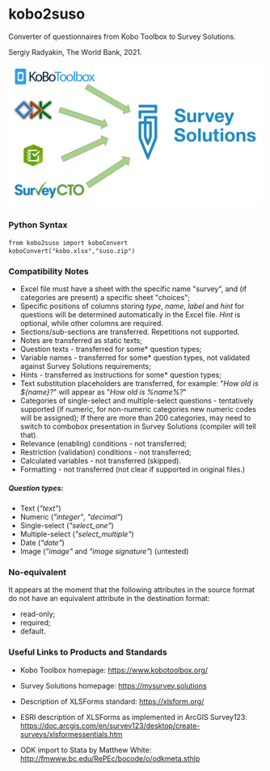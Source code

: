 # kobo2suso
Converter of questionnaires from Kobo Toolbox to Survey Solutions.

Sergiy Radyakin, Thе Wоrld Bаnk, 2021.

![](kobo2suso.jpg)

### Python Syntax

```
from kobo2suso import koboConvert
koboConvert("kobo.xlsx","suso.zip")
```

### Compatibility Notes
- Excel file must have a sheet with the specific name "survey", and (if categories are present) a specific sheet "choices";
- Specific positions of columns storing *type*, *name*, *label* and *hint* for questions will be determined automatically in the Excel file. *Hint* is optional, while other columns are required.
- Sections/sub-sections are transferred. Repetitions not supported.
- Notes are transferred as static texts;
- Question texts - transferred for some* question types;
- Variable names - transferred for some* question types, not validated against Survey Solutions requirements;
- Hints - transferred as instructions for some* question types;
- Text substitution placeholders are transferred, for example: "*How old is ${name}?*" will appear as "*How old is %name%?*"
- Categories of single-select and multiple-select questions - tentatively supported (if numeric, for non-numeric categories new numeric codes will be assigned); If there are more than 200 categories, may need to switch to combobox presentation in Survey Solutions (compiler will tell that).
- Relevance (enabling) conditions - not transferred;
- Restriction (validation) conditions - not transferred;
- Calculated variables - not transferred (skipped).
- Formatting - not transferred (not clear if supported in original files.)

##### **Question types**:
- Text (*"text"*)
- Numeric (*"integer"*, *"decimal"*)
- Single-select (*"select_one"*)
- Multiple-select (*"select_multiple"*)
- Date (*"date"*)
- Image (*"image"* and *"image signature"*) (untested)

### No-equivalent

It appears at the moment that the following attributes in the source format do not have an equivalent attribute in the destination format:

- read-only;
- required;
- default.

### Useful Links to Products and Standards

* Kobo Toolbox homepage: https://www.kobotoolbox.org/
* Survey Solutions homepage: https://mysurvey.solutions

* Description of XLSForms standard: https://xlsform.org/
* ESRI description of XLSForms as implemented in ArcGIS Survey123: https://doc.arcgis.com/en/survey123/desktop/create-surveys/xlsformessentials.htm
* ODK import to Stata by Matthew White: http://fmwww.bc.edu/RePEc/bocode/o/odkmeta.sthlp
